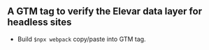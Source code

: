 ## A GTM tag to verify the Elevar data layer for headless sites
- Build `$npx webpack` copy/paste into GTM tag.